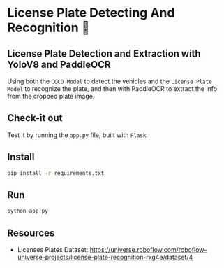 # License Plate Detecting And Recognition 🚗

## License Plate Detection and Extraction with YoloV8 and PaddleOCR

Using both the `COCO Model` to detect the vehicles and the `License Plate Model` to recognize the plate, and then with PaddleOCR to extract the info from the cropped plate image.

## Check-it out
Test it by running the `app.py` file, built with `Flask`.

## Install
```sh
pip install -r requirements.txt
```

## Run
```sh
python app.py
```

## Resources
- Licenses Plates Dataset: https://universe.roboflow.com/roboflow-universe-projects/license-plate-recognition-rxg4e/dataset/4
